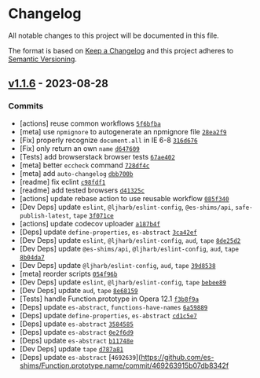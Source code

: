 # Changelog

All notable changes to this project will be documented in this file.

The format is based on [Keep a Changelog](https://keepachangelog.com/en/1.0.0/)
and this project adheres to [Semantic Versioning](https://semver.org/spec/v2.0.0.html).

## [v1.1.6](https://github.com/es-shims/Function.prototype.name/compare/v1.1.5...v1.1.6) - 2023-08-28

### Commits

- [actions] reuse common workflows [`5f6bfba`](https://github.com/es-shims/Function.prototype.name/commit/5f6bfba9d2c42fbac8f4812396bc71f79464846c)
- [meta] use `npmignore` to autogenerate an npmignore file [`28ea2f9`](https://github.com/es-shims/Function.prototype.name/commit/28ea2f9a9dd48623cba04e94c491033f1c9d1e90)
- [Fix] properly recognize `document.all` in IE 6-8 [`316d676`](https://github.com/es-shims/Function.prototype.name/commit/316d67641d54bf221ed5edfdb9e04af3b98caad8)
- [Fix] only return an own `name` [`d647609`](https://github.com/es-shims/Function.prototype.name/commit/d6476090e110733b52a922f4d0dbfdbc9478c653)
- [Tests] add browserstack browser tests [`67ae402`](https://github.com/es-shims/Function.prototype.name/commit/67ae402aabcad83df2f7d7e356d059a84fe71f44)
- [meta] better `eccheck` command [`728df4c`](https://github.com/es-shims/Function.prototype.name/commit/728df4cc81a51a131a36c0768c4adb7668ad7569)
- [meta] add `auto-changelog` [`dbb700b`](https://github.com/es-shims/Function.prototype.name/commit/dbb700b38ef4c18e0ce0670a2ffface9ffd251a0)
- [readme] fix eclint [`c98fdf1`](https://github.com/es-shims/Function.prototype.name/commit/c98fdf1bc5451de667945c41187a67022f750001)
- [readme] add tested browsers [`d41325c`](https://github.com/es-shims/Function.prototype.name/commit/d41325ceec61627f63281d0649e4e0004f3e0609)
- [actions] update rebase action to use reusable workflow [`085f340`](https://github.com/es-shims/Function.prototype.name/commit/085f3400785cd4f3fb762b73b095f5dfb795a0b3)
- [Dev Deps] update `eslint`, `@ljharb/eslint-config`, `@es-shims/api`, `safe-publish-latest`, `tape` [`3f071ce`](https://github.com/es-shims/Function.prototype.name/commit/3f071cef2e1feebfd7d0daea7d6392c2feada091)
- [actions] update codecov uploader [`a187b4f`](https://github.com/es-shims/Function.prototype.name/commit/a187b4fd07dbbeee12e8dc60651f122ab3f41f8d)
- [Deps] update `define-properties`, `es-abstract` [`3ca42ef`](https://github.com/es-shims/Function.prototype.name/commit/3ca42ef76d5d4016d1ea87d806dc7e4a09d9b4f8)
- [Dev Deps] update `eslint`, `@ljharb/eslint-config`, `aud`, `tape` [`8de25d2`](https://github.com/es-shims/Function.prototype.name/commit/8de25d2b9b523bd385b0bf3bb9213c11ecf8f1ba)
- [Dev Deps] update `@es-shims/api`, `@ljharb/eslint-config`, `aud`, `tape` [`8b04da7`](https://github.com/es-shims/Function.prototype.name/commit/8b04da71695a1b9cf285ee926ffeec55b543595b)
- [Dev Deps] update `@ljharb/eslint-config`, `aud`, `tape` [`39d8538`](https://github.com/es-shims/Function.prototype.name/commit/39d853854136a749c94e10f9fb06ba73903671a6)
- [meta] reorder scripts [`054f96b`](https://github.com/es-shims/Function.prototype.name/commit/054f96b5e88e08e65c4e27bcb799c7cea2bc3462)
- [Dev Deps] update `eslint`, `@ljharb/eslint-config`, `tape` [`bebee89`](https://github.com/es-shims/Function.prototype.name/commit/bebee894a7989aef6e9db0dc8b16cbd9134b629c)
- [Dev Deps] update `aud`, `tape` [`8e68159`](https://github.com/es-shims/Function.prototype.name/commit/8e681599b4fbf26e921f61fd603da0524369b72c)
- [Tests] handle Function.prototype in Opera 12.1 [`f3b8f9a`](https://github.com/es-shims/Function.prototype.name/commit/f3b8f9a40b88f6da5ad41b874c3f2acf6fb30378)
- [Deps] update `es-abstract`, `functions-have-names` [`6a59889`](https://github.com/es-shims/Function.prototype.name/commit/6a598893f013182070479a8cc52afd44e556561f)
- [Deps] update `define-properties`, `es-abstract` [`cd1c5e7`](https://github.com/es-shims/Function.prototype.name/commit/cd1c5e773c3740ec563a26e657d764aba7c35a8c)
- [Deps] update `es-abstract` [`3584585`](https://github.com/es-shims/Function.prototype.name/commit/35845851109f767e3bc84ebef989ca93e5851276)
- [Deps] update `es-abstract` [`0e2f6d9`](https://github.com/es-shims/Function.prototype.name/commit/0e2f6d99d554a8b6b7c835702c8408832f9a2684)
- [Deps] update `es-abstract` [`b11748e`](https://github.com/es-shims/Function.prototype.name/commit/b11748ebbda2d840ac625ae6627cfdb090b94434)
- [Dev Deps] update `tape` [`d787a81`](https://github.com/es-shims/Function.prototype.name/commit/d787a81a1e1ce6d00dda6272e93a43bb193b1286)
- [Deps] update `es-abstract` [`4692639`](https://github.com/es-shims/Function.prototype.name/commit/469263915b07db8342f